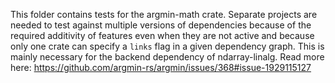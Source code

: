 This folder contains tests for the argmin-math crate. 
Separate projects are needed to test against multiple versions of dependencies because of the required additivity of features even when they are not active and because only one crate can specify a `links` flag in a given dependency graph. This is mainly necessary for the backend dependency of ndarray-linalg.
Read more here: https://github.com/argmin-rs/argmin/issues/368#issue-1929115127